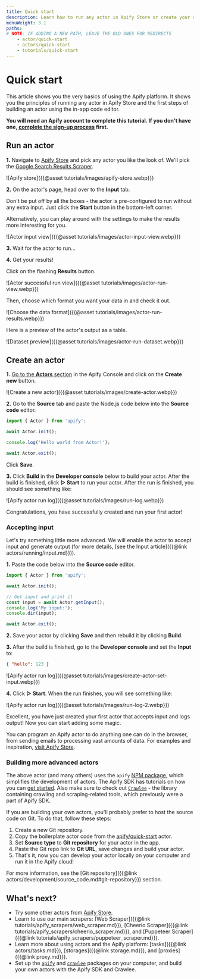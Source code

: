 ```yaml
---
title: Quick start
description: Learn how to run any actor in Apify Store or create your own. A step-by-step guide through your first steps on the Apify platform.
menuWeight: 3.1
paths:
# NOTE: IF ADDING A NEW PATH, LEAVE THE OLD ONES FOR REDIRECTS
    - actor/quick-start
    - actors/quick-start
    - tutorials/quick-start
---
```


# Quick start

This article shows you the very basics of using the Apify platform. It shows you the principles of running any actor in Apify Store and the first steps of building an actor using the in-app code editor.

**You will need an Apify account to complete this tutorial. If you don't have one, [complete the sign-up process](https://console.apify.com/sign-up) first.**

## Run an actor

**1.** Navigate to [Apify Store](https://console.apify.com/store) and pick any actor you like the look of. We'll pick the [Google Search Results Scraper](https://console.apify.com/actors/nFJndFXA5zjCTuudP#/information/latest/readme).

![Apify store]({{@asset tutorials/images/apify-store.webp}})

**2.** On the actor's page, head over to the **Input** tab.

Don't be put off by all the boxes - the actor is pre-configured to run without any extra input. Just click the **Start** button in the bottom-left corner.

Alternatively, you can play around with the settings to make the results more interesting for you.

![Actor input view]({{@asset tutorials/images/actor-input-view.webp}})

**3.** Wait for the actor to run...

**4.** Get your results!

Click on the flashing **Results** button.

![Actor successful run view]({{@asset tutorials/images/actor-run-view.webp}})

Then, choose which format you want your data in and check it out.

![Choose the data format]({{@asset tutorials/images/actor-run-results.webp}})

Here is a preview of the actor's output as a table.

![Dataset preview]({{@asset tutorials/images/actor-run-dataset.webp}})

## Create an actor

**1.** [Go to the **Actors** section](https://console.apify.com/actors) in the Apify Console and click on the **Create new** button.

![Create a new actor]({{@asset tutorials/images/create-actor.webp}})

**2.** Go to the **Source** tab and paste the Node.js code below into the **Source code** editor.

```js
import { Actor } from 'apify';

await Actor.init();

console.log('Hello world from Actor!');

await Actor.exit();
```

Click **Save**.

**3.** Click **Build** in the **Developer console** below to build your actor. After the build is finished, click **▷ Start** to run your actor. After the run is finished, you should see something like:

![Apify actor run log]({{@asset tutorials/images/run-log.webp}})

Congratulations, you have successfully created and run your first actor!

### Accepting input

Let's try something little more advanced. We will enable the actor to accept input and generate output (for more details, [see the Input article]({{@link actors/running/input.md}})).

**1.** Paste the code below into the **Source code** editor.

```js
import { Actor } from 'apify';

await Actor.init();

// Get input and print it
const input = await Actor.getInput();
console.log('My input:');
console.dir(input);

await Actor.exit();
```

**2.** Save your actor by clicking **Save** and then rebuild it by clicking **Build**.

**3.** After the build is finished, go to the **Developer console** and set the **Input** to:

```json
{ "hello": 123 }
```

![Apify actor run log]({{@asset tutorials/images/create-actor-set-input.webp}})

**4.** Click **▷ Start**. When the run finishes, you will see something like:

![Apify actor run log]({{@asset tutorials/images/run-log-2.webp}})

Excellent, you have just created your first actor that accepts input and logs output! Now you can start adding some magic.

You can program an Apify actor to do anything one can do in the browser, from sending emails to processing vast amounts of data. For examples and inspiration, [visit Apify Store](https://apify.com/store).

### Building more advanced actors

The above actor (and many others) uses the `apify` [NPM package](https://www.npmjs.com/package/apify), which simplifies the development of actors. The Apify SDK has tutorials on how you can [get started](https://sdk.apify.com/docs/guides/getting-started). Also make sure to check out [`Crawlee`](https://crawlee.dev/) - the library containing crawling and scraping-related tools, which previously were a part of Apify SDK.

If you are building your own actors, you'll probably prefer to host the source code on Git. To do that, follow these steps:

[//]: # (TODO: Repo below is outdated, we should probably update the actor there too)
1. Create a new Git repository.
2. Copy the boilerplate actor code from the [apify/quick-start](https://github.com/apify/actor-quick-start) actor.
3. Set **Source type** to **Git repository** for your actor in the app.
4. Paste the Git repo link to **Git URL**, save changes and build your actor.
5. That's it, now you can develop your actor locally on your computer and run it in the Apify cloud!

For more information, see the [Git repository]({{@link actors/development/source_code.md#git-repository}}) section.

## What's next?

* Try some other actors from [Apify Store](https://apify.com/store).
* Learn to use our main scrapers: [Web Scraper]({{@link tutorials/apify_scrapers/web_scraper.md}}), [Cheerio Scraper]({{@link tutorials/apify_scrapers/cheerio_scraper.md}}), and [Puppeteer Scraper]({{@link tutorials/apify_scrapers/puppeteer_scraper.md}}).
* Learn more about using actors and the Apify platform: [tasks]({{@link actors/tasks.md}}), [storages]({{@link storage.md}}), and [proxies]({{@link proxy.md}}).
* Set up the [`apify`](https://sdk.apify.com/docs/guides/getting-started) and [`crawlee`](https://crawlee.dev/docs/quick-start) packages on your computer, and build your own actors with the Apify SDK and Crawlee.
